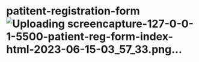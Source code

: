 # patitent-registration-form![Uploading screencapture-127-0-0-1-5500-patient-reg-form-index-html-2023-06-15-03_57_33.png…]()
